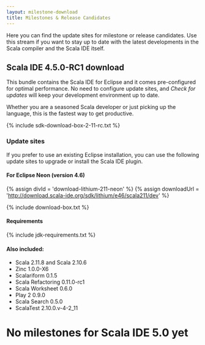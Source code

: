 ```yaml
---
layout: milestone-download
title: Milestones & Release Candidates
---
```


Here you can find the update sites for milestone or release candidates. Use this stream if you want to stay
up to date with the latest developments in the Scala compiler and the Scala IDE itself.

## Scala IDE 4.5.0-RC1 download

This bundle contains the Scala IDE for Eclipse and it comes pre-configured
for optimal performance. No need to configure update sites, and *Check for updates* will keep your
development environment up to date.

Whether you are a seasoned Scala developer or just picking up the language, this is the fastest way to get productive.

{% include sdk-download-box-2-11-rc.txt %}

### Update sites

If you prefer to use an existing Eclipse installation, you can use the following update sites to upgrade or install the Scala IDE plugin.

#### For Eclipse Neon (version 4.6)

{% assign divId = 'download-lithium-211-neon' %}
{% assign downloadUrl = 'http://download.scala-ide.org/sdk/lithium/e46/scala211/dev' %}

{% include download-box.txt %}

#### Requirements
{% include jdk-requirements.txt %}

#### Also included:

* Scala 2.11.8 and Scala 2.10.6
* Zinc 1.0.0-X6
* Scalariform 0.1.5
* Scala Refactoring 0.11.0-rc1
* Scala Worksheet 0.6.0
* Play 2 0.9.0
* Scala Search 0.5.0
* ScalaTest 2.10.0.v-4-2_11

# No milestones for Scala IDE 5.0 yet
